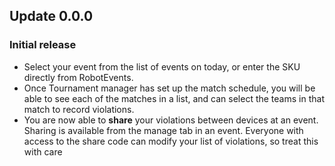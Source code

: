 ## Update 0.0.0

### Initial release

- Select your event from the list of events on today, or enter the SKU directly from RobotEvents.
- Once Tournament manager has set up the match schedule, you will be able to see each of the matches in a list, and can select the teams in that match to record violations.
- You are now able to **share** your violations between devices at an event. Sharing is available
  from the manage tab in an event. Everyone with access to the share code can modify your list of
  violations, so treat this with care
